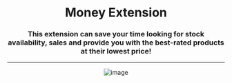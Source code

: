 <div align="center">
  
# Money Extension
  
  ### This extension can save your time looking for stock availability, sales and provide you with the best-rated products at their lowest price!
  ______________
  
![image](https://user-images.githubusercontent.com/91167955/150899703-f82bfa11-4fa4-4e9a-87c6-50ea293c8241.png)
  
  </div>

